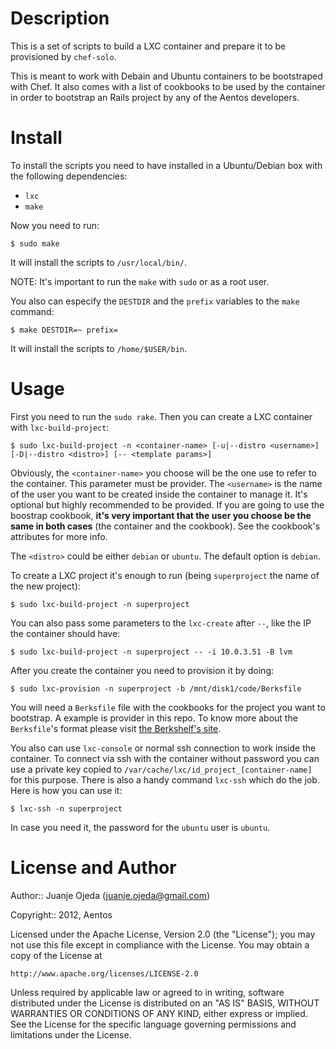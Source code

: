 Description
===========

This is a set of scripts to build a LXC container and prepare it to be provisioned by `chef-solo`.

This is meant to work with Debain and Ubuntu containers to be bootstraped with Chef. It also comes with a list of cookbooks to be used by the container in order to bootstrap an Rails project by any of the Aentos developers.


Install
=======

To install the scripts you need to have installed in a Ubuntu/Debian box with the following dependencies:

* `lxc`
* `make`

Now you need to run:

```
$ sudo make
```

It will install the scripts to `/usr/local/bin/`.

NOTE: It's important to run the `make` with `sudo` or as a root user.

You also can especify the `DESTDIR` and the `prefix` variables to the `make` command:

```
$ make DESTDIR=~ prefix=
```

It will install the scripts to `/home/$USER/bin`.


Usage
=====

First you need to run the `sudo rake`. Then you can create a LXC container with `lxc-build-project`:

```
$ sudo lxc-build-project -n <container-name> [-u|--distro <username>] [-D|--distro <distro>] [-- <template params>]
```

Obviously, the `<container-name>` you choose will be the one use to refer to the container. This parameter must be provider.
The `<username>` is the name of the user you want to be created inside the container to manage it. It's optional but highly recommended to be provided.
If you are going to use the boostrap cookbook, **it's very important that the user you choose be the same in both cases** (the container and the cookbook). See the cookbook's attributes for more info.

The `<distro>` could be either `debian` or `ubuntu`. The default option is `debian`.

To create a LXC project it's enough to run (being `superproject` the name of the new project):

```
$ sudo lxc-build-project -n superproject
```

You can also pass some parameters to the `lxc-create` after `--`, like the IP the container should have:

```
$ sudo lxc-build-project -n superproject -- -i 10.0.3.51 -B lvm
```

After you create the container you need to provision it by doing:

```
$ sudo lxc-provision -n superproject -b /mnt/disk1/code/Berksfile
```

You will need a `Berksfile` file with the cookbooks for the project you want to bootstrap. A example is provider in this repo.
To know more about the `Berksfile`'s format please visit [the Berkshelf's site](http://berkshelf.com).

You also can use `lxc-console` or normal ssh connection to work inside the container. To connect via ssh with the container without password you can use a private key copied to `/var/cache/lxc/id_project_[container-name]` for this purpose.
There is also a handy command `lxc-ssh` which do the job. Here is how you can use it:

```
$ lxc-ssh -n superproject
```

In case you need it, the password for the `ubuntu` user is `ubuntu`.


License and Author
==================

Author:: Juanje Ojeda (<juanje.ojeda@gmail.com>)

Copyright:: 2012, Aentos

Licensed under the Apache License, Version 2.0 (the "License");
you may not use this file except in compliance with the License.
You may obtain a copy of the License at

    http://www.apache.org/licenses/LICENSE-2.0

Unless required by applicable law or agreed to in writing, software
distributed under the License is distributed on an "AS IS" BASIS,
WITHOUT WARRANTIES OR CONDITIONS OF ANY KIND, either express or implied.
See the License for the specific language governing permissions and
limitations under the License.
